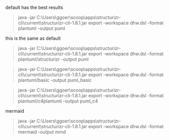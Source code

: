 default has the best results

>java -jar C:\Users\ggoer\scoop\apps\structurizr-cli\current\structurizr-cli-1.8.1.jar export -workspace dhw.dsl -format plantuml -output puml

this is the same as default

>java -jar C:\Users\ggoer\scoop\apps\structurizr-cli\current\structurizr-cli-1.8.1.jar export -workspace dhw.dsl -format plantuml/structurizr -output puml

>java -jar C:\Users\ggoer\scoop\apps\structurizr-cli\current\structurizr-cli-1.8.1.jar export -workspace dhw.dsl -format plantuml/basic -output puml_basic

>java -jar C:\Users\ggoer\scoop\apps\structurizr-cli\current\structurizr-cli-1.8.1.jar export -workspace dhw.dsl -format plantuml/c4plantuml -output puml_c4

mermaid

>java -jar C:\Users\ggoer\scoop\apps\structurizr-cli\current\structurizr-cli-1.8.1.jar export -workspace dhw.dsl -format mermaid -output mmd
